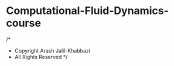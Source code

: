 # Computational-Fluid-Dynamics-course

/*
 *   Copyright Arash Jalil-Khabbazi
 *   All Rights Reserved
 */
